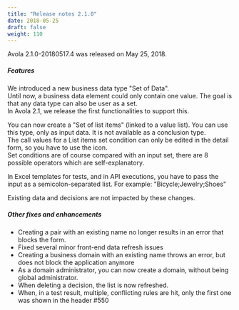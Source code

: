```yaml
---
title: "Release notes 2.1.0"
date: 2018-05-25
draft: false
weight: 110
---
```


Avola 2.1.0-20180517.4 was released on May 25, 2018.

##### Features

We introduced a new business data type "Set of Data".  
Until now, a business data element could only contain one value. The goal is that any data type can also be user as a set.  
In Avola 2.1, we release the first functionalities to support this.

You can now create a "Set of list items" (linked to a value list). You can use this type, only as input data. It is not available as a conclusion type.  
The call values for a List items set condition can only be edited in the detail form, so you have to use the icon.  
Set conditions are of course compared with an input set, there are 8 possible operators which are self-explanatory.

In Excel templates for tests, and in API executions, you have to pass the input as a semicolon-separated list. For example: "Bicycle;Jewelry;Shoes"

Existing data and decisions are not impacted by these changes.

##### Other fixes and enhancements

* Creating a pair with an existing name no longer results in an error that blocks the form.
* Fixed several minor front-end data refresh issues
* Creating a business domain with an existing name throws an error, but does not block the application anymore
* As a domain administrator, you can now create a domain, without being global administrator.
* When deleting a decision, the list is now refreshed.
* When, in a test result, multiple, conflicting rules are hit, only the first one was shown in the header #550
